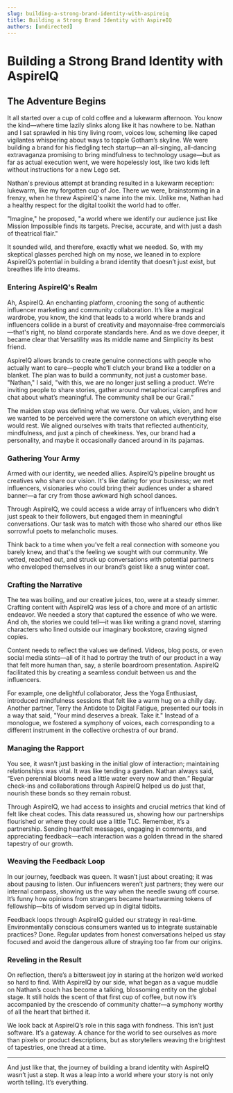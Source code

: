 ```yaml
---
slug: building-a-strong-brand-identity-with-aspireiq
title: Building a Strong Brand Identity with AspireIQ
authors: [undirected]
---
```



# Building a Strong Brand Identity with AspireIQ

## The Adventure Begins

It all started over a cup of cold coffee and a lukewarm afternoon. You know the kind—where time lazily slinks along like it has nowhere to be. Nathan and I sat sprawled in his tiny living room, voices low, scheming like caped vigilantes whispering about ways to topple Gotham’s skyline. We were building a brand for his fledgling tech startup—an all-singing, all-dancing extravaganza promising to bring mindfulness to technology usage—but as far as actual execution went, we were hopelessly lost, like two kids left without instructions for a new Lego set. 

Nathan's previous attempt at branding resulted in a lukewarm reception: lukewarm, like my forgotten cup of Joe. There we were, brainstorming in a frenzy, when he threw AspireIQ's name into the mix. Unlike me, Nathan had a healthy respect for the digital toolkit the world had to offer.

"Imagine," he proposed, "a world where we identify our audience just like Mission Impossible finds its targets. Precise, accurate, and with just a dash of theatrical flair." 

It sounded wild, and therefore, exactly what we needed. So, with my skeptical glasses perched high on my nose, we leaned in to explore AspireIQ’s potential in building a brand identity that doesn’t just exist, but breathes life into dreams.

### Entering AspireIQ's Realm

Ah, AspireIQ. An enchanting platform, crooning the song of authentic influencer marketing and community collaboration. It’s like a magical wardrobe, you know, the kind that leads to a world where brands and influencers collide in a burst of creativity and mayonnaise-free commercials—that's right, no bland corporate standards here. And as we dove deeper, it became clear that Versatility was its middle name and Simplicity its best friend.

AspireIQ allows brands to create genuine connections with people who actually want to care—people who’ll clutch your brand like a toddler on a blanket. The plan was to build a community, not just a customer base. "Nathan," I said, "with this, we are no longer just selling a product. We’re inviting people to share stories, gather around metaphorical campfires and chat about what’s meaningful. The community shall be our Grail.”

The maiden step was defining what we were. Our values, vision, and how we wanted to be perceived were the cornerstone on which everything else would rest. We aligned ourselves with traits that reflected authenticity, mindfulness, and just a pinch of cheekiness. Yes, our brand had a personality, and maybe it occasionally danced around in its pajamas.

### Gathering Your Army

Armed with our identity, we needed allies. AspireIQ’s pipeline brought us creatives who share our vision. It's like dating for your business; we met influencers, visionaries who could bring their audiences under a shared banner—a far cry from those awkward high school dances.

Through AspireIQ, we could access a wide array of influencers who didn’t just speak to their followers, but engaged them in meaningful conversations. Our task was to match with those who shared our ethos like sorrowful poets to melancholic muses. 

Think back to a time when you’ve felt a real connection with someone you barely knew, and that's the feeling we sought with our community. We vetted, reached out, and struck up conversations with potential partners who enveloped themselves in our brand’s geist like a snug winter coat.

### Crafting the Narrative

The tea was boiling, and our creative juices, too, were at a steady simmer. Crafting content with AspireIQ was less of a chore and more of an artistic endeavor. We needed a story that captured the essence of who we were. And oh, the stories we could tell—it was like writing a grand novel, starring characters who lined outside our imaginary bookstore, craving signed copies.

Content needs to reflect the values we defined. Videos, blog posts, or even social media stints—all of it had to portray the truth of our product in a way that felt more human than, say, a sterile boardroom presentation. AspireIQ facilitated this by creating a seamless conduit between us and the influencers.

For example, one delightful collaborator, Jess the Yoga Enthusiast, introduced mindfulness sessions that felt like a warm hug on a chilly day. Another partner, Terry the Antidote to Digital Fatigue, presented our tools in a way that said, "Your mind deserves a break. Take it." Instead of a monologue, we fostered a symphony of voices, each corresponding to a different instrument in the collective orchestra of our brand.

### Managing the Rapport

You see, it wasn’t just basking in the initial glow of interaction; maintaining relationships was vital. It was like tending a garden. Nathan always said, “Even perennial blooms need a little water every now and then.” Regular check-ins and collaborations through AspireIQ helped us do just that, nourish these bonds so they remain robust.

Through AspireIQ, we had access to insights and crucial metrics that kind of felt like cheat codes. This data reassured us, showing how our partnerships flourished or where they could use a little TLC. Remember, it’s a partnership. Sending heartfelt messages, engaging in comments, and appreciating feedback—each interaction was a golden thread in the shared tapestry of our growth.

### Weaving the Feedback Loop

In our journey, feedback was queen. It wasn’t just about creating; it was about pausing to listen. Our influencers weren’t just partners; they were our internal compass, showing us the way when the needle swung off course. It’s funny how opinions from strangers became heartwarming tokens of fellowship—bits of wisdom served up in digital tidbits.

Feedback loops through AspireIQ guided our strategy in real-time. Environmentally conscious consumers wanted us to integrate sustainable practices? Done. Regular updates from honest conversations helped us stay focused and avoid the dangerous allure of straying too far from our origins.

### Reveling in the Result

On reflection, there’s a bittersweet joy in staring at the horizon we’d worked so hard to find. With AspireIQ by our side, what began as a vague muddle on Nathan’s couch has become a talking, blossoming entity on the global stage. It still holds the scent of that first cup of coffee, but now it’s accompanied by the crescendo of community chatter—a symphony worthy of all the heart that birthed it.

We look back at AspireIQ’s role in this saga with fondness. This isn’t just software. It’s a gateway. A chance for the world to see ourselves as more than pixels or product descriptions, but as storytellers weaving the brightest of tapestries, one thread at a time.

---

And just like that, the journey of building a brand identity with AspireIQ wasn’t just a step. It was a leap into a world where your story is not only worth telling. It’s everything.